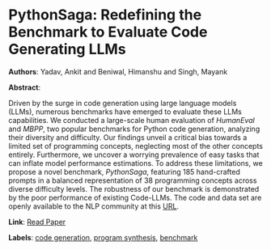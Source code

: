 # PythonSaga: Redefining the Benchmark to Evaluate Code Generating LLMs

**Authors**: Yadav, Ankit and Beniwal, Himanshu and Singh, Mayank

**Abstract**:

Driven by the surge in code generation using large language models (LLMs), numerous benchmarks have emerged to evaluate these LLMs capabilities. We conducted a large-scale human evaluation of *HumanEval* and *MBPP*, two popular benchmarks for Python code generation, analyzing their diversity and difficulty. Our findings unveil a critical bias towards a limited set of programming concepts, neglecting most of the other concepts entirely. Furthermore, we uncover a worrying prevalence of easy tasks that can inflate model performance estimations. To address these limitations, we propose a novel benchmark, *PythonSaga*, featuring 185 hand-crafted prompts in a balanced representation of 38 programming concepts across diverse difficulty levels. The robustness of our benchmark is demonstrated by the poor performance of existing Code-LLMs. The code and data set are openly available to the NLP community at this [URL](https://github.com/PythonSaga/PythonSaga).

**Link**: [Read Paper](https://aclanthology.org/2024.findings-emnlp.996)

**Labels**: [code generation](../../labels/code_generation.md), [program synthesis](../../labels/program_synthesis.md), [benchmark](../../labels/benchmark.md)
